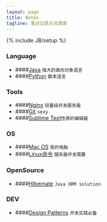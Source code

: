 ```yaml
---
layout: page
title: Notes
tagline: 笔记记录点点滴滴
---
```

{% include JB/setup %}

### Language

+ ####[Java](language/java.html) `强大的面向对象语言`
+ ####[Python](language/python.html) `脚本语言`


### Tools

+ ####[Nginx](tool/nginx.html) `轻量级并发服务器`
+ ####[Git](tool/git.html) `sexy`
+ ####[Sublime Text](tool/sublime-text.html)`性感的编辑器`


### OS
+ ####[Mac OS](os/mac.html) `我的电脑`
+ ####[Linux命令](os/linux-command.html) `服务器开发需要`

### OpenSource
+ ####[Hibernate](opensource/hibernate.html) `Java ORM solution`

### DEV
+ ####[Design Patterns](dev/design-pattern.html) `开发实践必备`